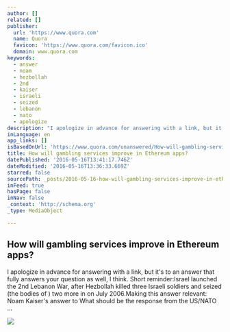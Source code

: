 ```yaml
---
author: []
related: []
publisher:
  url: 'https://www.quora.com'
  name: Quora
  favicon: 'https://www.quora.com/favicon.ico'
  domain: www.quora.com
keywords:
  - answer
  - noam
  - hezbollah
  - 2nd
  - kaiser
  - israeli
  - seized
  - lebanon
  - nato
  - apologize
description: "I apologize in advance for answering with a link, but it's to an answer that fully answers your question as well, I think. Short reminder:Israel launched the 2nd Lebanon War, after Hezbollah killed three Israeli soldiers and seized (the bodies of ) two more in on July 2006.Making this answer relevant: Noam Kaiser's answer to What should be the response from the US/NATO ..."
inLanguage: en
app_links: []
isBasedOnUrl: 'https://www.quora.com/unanswered/How-will-gambling-services-improve-in-Ethereum-apps'
title: How will gambling services improve in Ethereum apps?
datePublished: '2016-05-16T13:41:17.746Z'
dateModified: '2016-05-16T13:36:33.669Z'
starred: false
sourcePath: _posts/2016-05-16-how-will-gambling-services-improve-in-ethereum-apps.md
inFeed: true
hasPage: false
inNav: false
_context: 'http://schema.org'
_type: MediaObject

---
```

<article style=""><h1>How will gambling services improve in Ethereum apps?</h1><p>I apologize in advance for answering with a link, but it's to an answer that fully answers your question as well, I think. Short reminder:Israel launched the 2nd Lebanon War, after Hezbollah killed three Israeli soldiers and seized (the bodies of ) two more in on July 2006.Making this answer relevant: Noam Kaiser's answer to What should be the response from the US/NATO ...</p><img src="https://qsf.is.quoracdn.net/-images.new_grid.fb_share_default.pnge6dde9cfa6e03c43.png" /></article>
